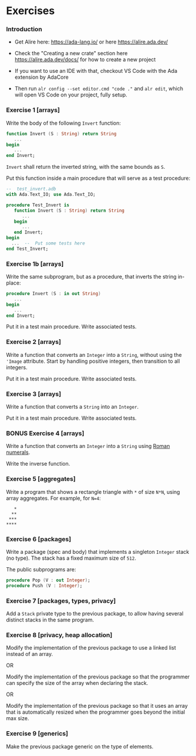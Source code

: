 Exercises
=========

### Introduction

* Get Alire here: https://ada-lang.io/ or here https://alire.ada.dev/

* Check the "Creating a new crate" section here https://alire.ada.dev/docs/ for
  how to create a new project

* If you want to use an IDE with that, checkout VS Code with the Ada extension
  by AdaCore

* Then run `alr config --set editor.cmd "code ."` and `alr edit`, which will
  open VS Code on your project, fully setup.

### Exercise 1 [arrays]

Write the body of the following `Invert` function:

```ada
function Invert (S : String) return String
   ...
begin
   ...
end Invert;
```

`Invert` shall return the inverted string, with the same bounds as `S`.

Put this function inside a main procedure that will serve as a test procedure:

```ada
--  test_invert.adb
with Ada.Text_IO; use Ada.Text_IO;

procedure Test_Invert is
   function Invert (S : String) return String
      ...
   begin
      ...
   end Invert;
begin
  ...  --  Put some tests here
end Test_Invert;
```

### Exercise 1b [arrays]

Write the same subprogram, but as a procedure, that inverts the string in-place:

```ada
procedure Invert (S : in out String)
   ...
begin
   ...
end Invert;
```
Put it in a test main procedure. Write associated tests.

### Exercise 2 [arrays]

Write a function that converts an `Integer` into a `String`, without using the
`'Image` attribute. Start by handling positive integers, then transition to all
integers.

Put it in a test main procedure. Write associated tests.

### Exercise 3 [arrays]

Write a function that converts a `String` into an `Integer`.

Put it in a test main procedure. Write associated tests.

### BONUS Exercise 4 [arrays]

Write a function that converts an `Integer` into a `String` using
[Roman numerals](https://en.wikipedia.org/wiki/Roman_numerals).

Write the inverse function.

### Exercise 5 [aggregates]

Write a program that shows a rectangle triangle with `*` of size `N*N`, using
array aggregates. For example, for `N=4`:

```
   *
  **
 ***
****
```

### Exercise 6 [packages]

Write a package (spec and body) that implements a singleton `Integer` stack (no
type). The stack has a fixed maximum size of `512`.

The public subprograms are:

```ada
procedure Pop (V : out Integer);
procedure Push (V : Integer);
```

### Exercise 7 [packages, types, privacy]

Add a `Stack` private type to the previous package, to allow having several
distinct stacks in the same program.

### Exercise 8 [privacy, heap allocation]

Modify the implementation of the previous package to use a linked list instead
of an array.

OR

Modify the implementation of the previous package so that the programmer can
specify the size of the array when declaring the stack.

OR

Modify the implementation of the previous package so that it uses an array that
is automatically resized when the programmer goes beyond the initial max size.

### Exercise 9 [generics]

Make the previous package generic on the type of elements.
